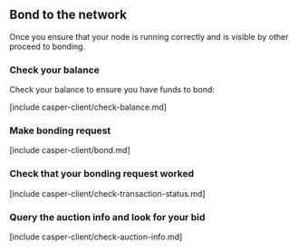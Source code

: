## Bond to the network

Once you ensure that your node is running correctly and is visible by other proceed to bonding.

### Check your balance

Check your balance to ensure you have funds to bond:

[comment]: <> ([include ../casper-client/check-balance.md])

[include casper-client/check-balance.md]

### Make bonding request

[comment]: <> ([include ../casper-client/bond.md])

[include casper-client/bond.md]

### Check that your bonding request worked

[include casper-client/check-transaction-status.md]

### Query the auction info and look for your bid

[include casper-client/check-auction-info.md]
